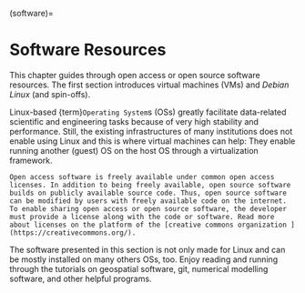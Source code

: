 (software)=
# Software Resources

This chapter guides through open access or open source software resources. The first section introduces virtual machines (VMs) and *Debian Linux* (and spin-offs).

Linux-based {term}`Operating System`s (OSs) greatly facilitate data-related scientific and engineering tasks because of very high stability and performance. Still, the existing infrastructures of many institutions does not enable using Linux and this is where virtual machines can help: They enable running another (guest) OS on the host OS through a virtualization framework.


```{admonition} The difference between Open Access and Open Source
Open access software is freely available under common open access licenses. In addition to being freely available, open source software builds on publicly available source code. Thus, open source software can be modified by users with freely available code on the internet. To enable sharing open access or open source software, the developer must provide a license along with the code or software. Read more about licenses on the platform of the [creative commons organization ](https://creativecommons.org/).
```

The software presented in this section is not only made for Linux and can be mostly installed on many others OSs, too. Enjoy reading and running through the tutorials on geospatial software, git, numerical modelling software, and other helpful programs.
